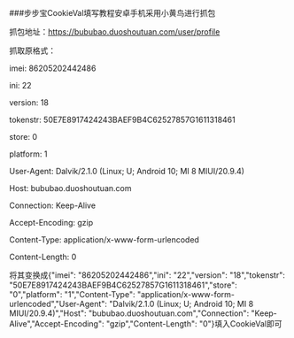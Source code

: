 ###步步宝CookieVal填写教程安卓手机采用小黄鸟进行抓包

抓包地址：https://bububao.duoshoutuan.com/user/profile

抓取原格式：

imei: 86205202442486

ini: 22

version: 18

tokenstr: 50E7E8917424243BAEF9B4C62527857G1611318461

store: 0

platform: 1

User-Agent: Dalvik/2.1.0 (Linux; U; Android 10; MI 8 MIUI/20.9.4)

Host: bububao.duoshoutuan.com

Connection: Keep-Alive

Accept-Encoding: gzip

Content-Type: application/x-www-form-urlencoded

Content-Length: 0

将其变换成{"imei": "86205202442486","ini": "22","version": "18","tokenstr": "50E7E8917424243BAEF9B4C62527857G1611318461","store": "0","platform": "1","Content-Type": "application/x-www-form-urlencoded","User-Agent": "Dalvik/2.1.0 (Linux; U; Android 10; MI 8 MIUI/20.9.4)","Host": "bububao.duoshoutuan.com","Connection": "Keep-Alive","Accept-Encoding": "gzip","Content-Length": "0"}填入CookieVal即可

